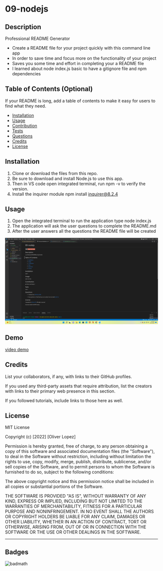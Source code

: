 # 09-nodejs

## Description

Professional README Generator
- Create a README file for your project quickly with this command line app
- In order to save time and focus more on the functionality of your project 
- Saves you some time and effort in completing your a README file
- I learned about node index.js basic to have a gitignore file and npm dependencies

## Table of Contents (Optional)

If your README is long, add a table of contents to make it easy for users to find what they need.

- [Installation](#installation)
- [Usage](#usage)
- [Contribution](#Contribution)
- [Tests](#Tests)
- [Questions](#Questions)
- [Credits](#credits)
- [License](#license)

## Installation

1. Clone or download the files from this repo.
2. Be sure to download and install Node.js to use this app.
3. Then in VS code open integrated terminal, run npm -v to verify the version.
4. Install the inquirer module npm install inquirer@8.2.4

## Usage

1. Open the integrated terminal to run the application type node index.js
2. The application will ask the user questions to complete the README.md 
3. After the user answers all the questions the README file will be created

![Screenshot README](./assets/Readme.png?raw=true)
    
## Demo

[video demo](https://drive.google.com/file/d/1fHO-DT5WZqq2AEk4zMYYQYulGxboXhRw/view)

## Credits

List your collaborators, if any, with links to their GitHub profiles.

If you used any third-party assets that require attribution, list the creators with links to their primary web presence in this section.

If you followed tutorials, include links to those here as well.

## License

MIT License

Copyright (c) [2022] [Oliver Lopez]

Permission is hereby granted, free of charge, to any person obtaining a copy
of this software and associated documentation files (the "Software"), to deal
in the Software without restriction, including without limitation the rights
to use, copy, modify, merge, publish, distribute, sublicense, and/or sell
copies of the Software, and to permit persons to whom the Software is
furnished to do so, subject to the following conditions:

The above copyright notice and this permission notice shall be included in all
copies or substantial portions of the Software.

THE SOFTWARE IS PROVIDED "AS IS", WITHOUT WARRANTY OF ANY KIND, EXPRESS OR
IMPLIED, INCLUDING BUT NOT LIMITED TO THE WARRANTIES OF MERCHANTABILITY,
FITNESS FOR A PARTICULAR PURPOSE AND NONINFRINGEMENT. IN NO EVENT SHALL THE
AUTHORS OR COPYRIGHT HOLDERS BE LIABLE FOR ANY CLAIM, DAMAGES OR OTHER
LIABILITY, WHETHER IN AN ACTION OF CONTRACT, TORT OR OTHERWISE, ARISING FROM,
OUT OF OR IN CONNECTION WITH THE SOFTWARE OR THE USE OR OTHER DEALINGS IN THE
SOFTWARE.

---

## Badges

![badmath](https://img.shields.io/github/languages/top/lernantino/badmath)


